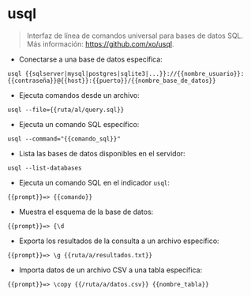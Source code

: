 # usql

> Interfaz de línea de comandos universal para bases de datos SQL.
> Más información: <https://github.com/xo/usql>.

- Conectarse a una base de datos específica:

`usql {{sqlserver|mysql|postgres|sqlite3|...}}://{{nombre_usuario}}:{{contraseña}}@{{host}}:{{puerto}}/{{nombre_base_de_datos}}`

- Ejecuta comandos desde un archivo:

`usql --file={{ruta/al/query.sql}}`

- Ejecuta un comando SQL específico:

`usql --command="{{comando_sql}}"`

- Lista las bases de datos disponibles en el servidor:

`usql --list-databases`

- Ejecuta un comando SQL en el indicador `usql`:

`{{prompt}}=> {{comando}}`

- Muestra el esquema de la base de datos:

`{{prompt}}=> {\d`

- Exporta los resultados de la consulta a un archivo específico:

`{{prompt}}=> \g {{ruta/a/resultados.txt}}`

- Importa datos de un archivo CSV a una tabla específica:

`{{prompt}}=> \copy {{/ruta/a/datos.csv}} {{nombre_tabla}}`
